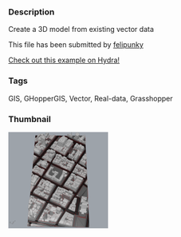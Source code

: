 ### Description 
Create a 3D model from existing vector data

This file has been submitted by [felipunky](https://github.com/felipunky)

[Check out this example on Hydra!](http://hydrashare.github.io/hydra/viewer?owner=felipunky&fork=hydra&id=VectorExample)
### Tags 
GIS, GHopperGIS, Vector, Real-data, Grasshopper
### Thumbnail 
![Screenshot](https://raw.githubusercontent.com/felipunky/hydra/master/VectorExample/thumbnail.png)
